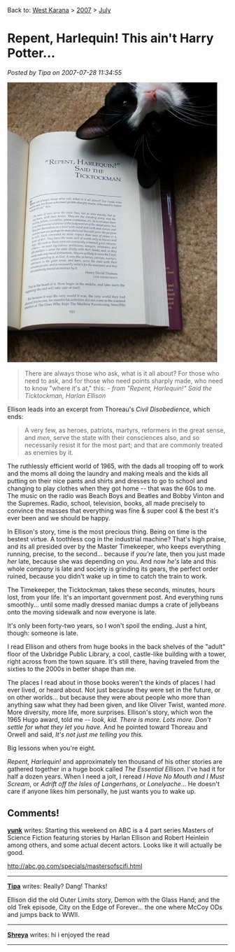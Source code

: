 Back to: [West Karana](/posts/westkarana.md) > [2007](/posts/2007/westkarana.md) > [July](./westkarana.md)
# Repent, Harlequin! This ain't Harry Potter...

*Posted by Tipa on 2007-07-28 11:34:55*

![repent.jpg](../../../uploads/2007/07/repent.jpg)

> There are always those who ask, what is it all about? For those who need to ask, and for those who need points sharply made, who need to know "where it's at," this: - *from "Repent, Harlequin!" Said the Ticktockman, Harlan Ellison*


Ellison leads into an excerpt from Thoreau's *Civil Disobedience*, which ends:

> A very few, as heroes, patriots, martyrs, reformers in the great sense, and *men*, serve the state with their consciences also, and so necessarily resist it for the most part; and that are commonly treated as enemies by it.


The ruthlessly efficient world of 1965, with the dads all trooping off to work and the moms all doing the laundry and making meals and the kids all putting on their nice pants and shirts and dresses to go to school and changing to play clothes when they got home -- that was the 60s to me. The music on the radio was Beach Boys and Beatles and Bobby Vinton and the Supremes. Radio, school, television, books, all made precisely to convince the masses that everything was fine & super cool & the best it's ever been and we should be happy.

In Ellison's story, time is the most precious thing. Being on time is the bestest virtue. A toothless cog in the industrial machine? That's high praise, and its all presided over by the Master Timekeeper, who keeps everything running, precise, to the second... because if *you're* late, then you just made *her* late, because she was depending on you. And now *he's* late and this whole *company* is late and society is grinding its gears, the perfect order ruined, because you didn't wake up in time to catch the train to work.

The Timekeeper, the Ticktockman, takes these seconds, minutes, hours lost, from your life. It's an important government post. And everything runs smoothly... until some madly dressed maniac dumps a crate of jellybeans onto the moving sidewalk and now everyone is late.

It's only been forty-two years, so I won't spoil the ending. Just a hint, though: someone is late.

I read Ellison and others from huge books in the back shelves of the "adult" floor of the Uxbridge Public Library, a cool, castle-like building with a tower, right across from the town square. It's still there, having traveled from the sixties to the 2000s in better shape than me.

The places I read about in those books weren't the kinds of places I had ever lived, or heard about. Not just because they were set in the future, or on other worlds... but because they were about people who more than anything saw what they had been given, and like Oliver Twist, wanted *more*. More diversity, more life, more surprises. Ellison's story, which won the 1965 Hugo award, told me -- *look, kid. There is more. Lots more. Don't settle for what they let you have.* And he pointed toward Thoreau and Orwell and said, *It's not just me telling you this.*

Big lessons when you're eight.

*Repent, Harlequin!* and approximately ten thousand of his other stories are gathered together in a huge book called *The Essential Ellison*. I've had it for half a dozen years. When I need a jolt, I reread *I Have No Mouth and I Must Scream*, or *Adrift off the Isles of Langerhans*, or *Lonelyache*... He doesn't care if anyone likes him personally, he just wants you to wake up.
## Comments!

**[yunk](http://www.plutospage.com/wow/)** writes: Starting this weekend on ABC is a 4 part series Masters of Science Fiction featuring stories by Harlan Ellison and Robert Heinlein among others, and some actual decent actors. Looks like it will actually be good.

http://abc.go.com/specials/mastersofscifi.html

---

**[Tipa](https://chasingdings.com)** writes: Really? Dang! Thanks!

Ellison did the old Outer Limits story, Demon with the Glass Hand; and the old Trek episode, City on the Edge of Forever... the one where McCoy ODs and jumps back to WWII.

---

**[Shreya](http://)** writes: hi i enjoyed the read

---

